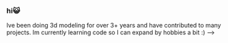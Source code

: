 ### hi😺


Ive been doing 3d modeling for over 3+ years and have contributed to many projects.
Im currently learning code so I can expand by hobbies a bit :)
-->
